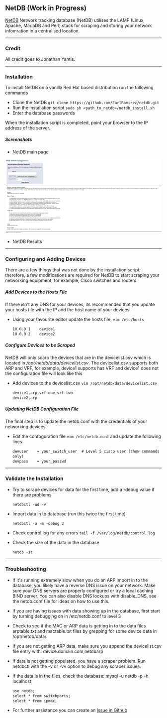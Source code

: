 
## NetDB (Work in Progress)

[NetDB](http://netdbtracking.sourceforge.net/) Network tracking database (NetDB) utilises the LAMP (Linux, Apache, MariaDB and Perl) stack for scraping and storing your network infomration in a centralised location.

-----------
### Credit

All credit goes to Jonathan Yantis.

------------
### Installation

To install NetDB on a vanilla Red Hat based distribution run the following commands

- Clone the NetDB `git clone https://github.com/EarlRamirez/netdb.git`
- Run the installation script `sudo sh <path_to_netdb>/netdb_install.sh`
- Enter the database passwords

When the installation script is completed, point your browser to the IP address of the server.

##### Screenshots

- NetDB main page

![alt text](https://raw.githubusercontent.com/EarlRamirez/netdb/dev/extra/img/netdb_main.png)

- NetDB Results



----------
### Configuring and Adding Devices

There are a few things that was not done by the installation script; therefore, a few modifications are required for NetDB to start scraping your networking equipment, for example, Cisco switches and routers.

##### Add Devices to the Hosts File

If there isn't any DNS for your devices, its recommended that you update your hosts file with the IP and the host name of your devices 

- Using your favourite editor update the hosts file, `vim /etc/hosts`
	```shell
    10.0.0.1	device1
    10.0.0.2	device2
	```

##### Configure Devices to be Scraped

NetDB will only scarp the devices that are in the devicelist.csv which is located in _/opt/netdb/data/devicelist.csv_. The devicelist.csv supports both ARP and VRF, for example, device1 supports has VRF and device1 does not the configuration file will look like this 

- Add devices to the devicelist.csv `vim /opt/netdb/data/devicelist.csv`
	```shell	
	device1,arp,vrf-one,vrf-two
	device2,arp
	```

##### Updating NetDB Configuration File

The final step is to update the netdb.conf with the credentials of your networking devices

- Edit the confoguration file `vim /etc/netdb.conf` and update the following lines
	```shell	
	devuser    = your_switch_user  # Level 5 cisco user (show commands only)
	devpass    = your_passwd
	```

-----------
### Validate the Installation

- Try to scrape devices for data for the first time, add a -debug value if there
  are problems
	```shell
	netdbctl -ud -v
	```

- Import data in to database (run this twice the first time)
	```shell
	netdbctl -a -m -debug 3
	```

- Check control.log for any errors `tail -f /var/log/netdb/control.log`

- Check the size of the data in the database
	```shell
	netdb -st
	```

----------
### Troubleshooting

- If it's running extremely slow when you do an ARP import in to the database, you likely have a reverse DNS issue on
  your network.  Make sure your DNS servers are properly configured or try a local caching BIND server.  You can also
  disable DNS lookups with disable_DNS, see the netdb.conf file for ideas on how to use this.

- If you are having issues with data showing up in the database, first start by turning debugging on in /etc/netdb.conf
  to level 3

- Check to see if the MAC or ARP data is getting in to the data files arptable.txt and mactable.txt files by grepping
  for some device data in /opt/netdb/data/.

- If you are not getting ARP data, make sure you append the devicelist.csv file entry with: device.domain.com,netdbarp

- If data is not getting populated, you have a scraper problem.  Run netdbctl with the -v or -vv option to debug any 
  scraper issues.

- If the data is in the files, check the database: mysql -u netdb -p -h localhost
	```shell
	use netdb;
	select * from switchports;
	select * from ipmac;
	```
- For further assistance you can create an [Issue in Github](https://github.com/EarlRamirez/netdb/issues)

